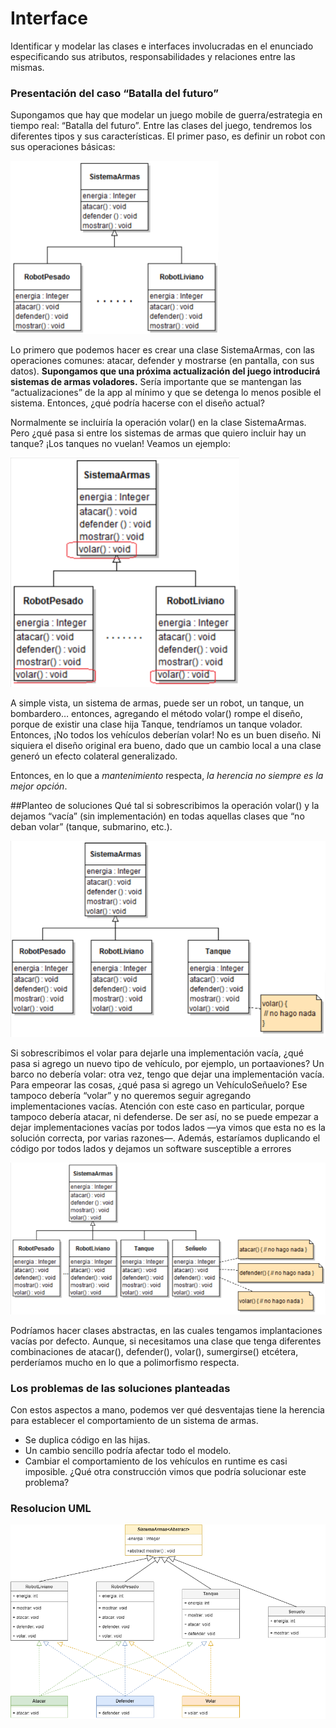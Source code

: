 
# Interface

Identificar y modelar las clases e interfaces involucradas en el enunciado especificando sus atributos, responsabilidades y relaciones entre las mismas.

### Presentación del caso “Batalla del futuro”
Supongamos que hay que modelar un juego mobile de guerra/estrategia en tiempo real: “Batalla del futuro”. Entre las clases del juego, tendremos los diferentes tipos y sus características. El primer paso, es definir un robot con sus operaciones básicas:

![UML-Consigna]( https://github.com/soymilidev/JAVA-I/blob/main/C13/C13-Mesa-BatallaDelFuturo/img/EjercicioMesa1.png )

Lo primero que podemos hacer es crear una clase SistemaArmas, con las operaciones comunes: atacar, defender y mostrarse (en pantalla, con sus datos). **Supongamos que una próxima actualización del juego introducirá sistemas de armas voladores.** Sería importante que se mantengan las “actualizaciones” de la app al mínimo y que se detenga lo menos posible el sistema. Entonces, ¿qué podría hacerse con el diseño actual? 

Normalmente se incluiría la operación volar() en la clase SistemaArmas. Pero ¿qué pasa si entre los sistemas de armas que quiero incluir hay un tanque? ¡Los tanques no vuelan! Veamos un ejemplo:

![UML-Consigna]( https://github.com/soymilidev/JAVA-I/blob/main/C13/C13-Mesa-BatallaDelFuturo/img/EjercicioMesa2.png )

A simple vista, un sistema de armas, puede ser un robot, un tanque, un bombardero… entonces, agregando el método volar() rompe el diseño, porque de existir una clase hija Tanque, tendríamos un tanque volador. Entonces, ¡No todos los vehículos deberían volar! No es un buen diseño. Ni siquiera el diseño original era bueno, dado que un cambio local a una clase generó un efecto colateral generalizado. 

Entonces, en lo que a *mantenimiento* respecta, *la herencia no siempre es la mejor opción*.

##Planteo de soluciones
Qué tal si sobrescribimos la operación volar() y la dejamos “vacía” (sin implementación) en todas aquellas clases que “no deban volar” (tanque, submarino, etc.).

![UML-Consigna]( https://github.com/soymilidev/JAVA-I/blob/main/C13/C13-Mesa-BatallaDelFuturo/img/EjercicioMesa3.png )

Si sobrescribimos el volar para dejarle una implementación vacía, ¿qué pasa si agrego un nuevo tipo de vehículo, por ejemplo, un portaaviones? Un barco no debería volar: otra vez, tengo que dejar una implementación vacía. 
Para empeorar las cosas, ¿qué pasa si agrego un VehículoSeñuelo? Ese tampoco debería “volar” y no queremos seguir agregando implementaciones vacías. Atención con este caso en particular, porque tampoco debería atacar, ni defenderse. De ser así, no se puede empezar a dejar implementaciones vacías por todos lados —ya vimos que esta no es la solución correcta, por varias razones—. Además, estaríamos duplicando el código por todos lados y dejamos un software susceptible a errores

![UML-Consigna]( https://github.com/soymilidev/JAVA-I/blob/main/C13/C13-Mesa-BatallaDelFuturo/img/EjercicioMesa4.png )

Podríamos hacer clases abstractas, en las cuales tengamos implantaciones vacías por defecto. Aunque, si necesitamos una clase que tenga diferentes combinaciones de atacar(), defender(), volar(), sumergirse() etcétera, perderíamos mucho en lo que a polimorfismo respecta.

### Los problemas de las soluciones planteadas 
Con estos aspectos a mano, podemos ver qué desventajas tiene la herencia para establecer el comportamiento de un sistema de armas. 
- Se duplica código en las hijas. 
- Un cambio sencillo podría afectar todo el modelo. 
- Cambiar el comportamiento de los vehículos en runtime es casi imposible. ¿Qué otra construcción vimos que podría solucionar este problema?

### Resolucion UML
![UML-BatallaDelFuturo]( https://github.com/soymilidev/JAVA-I/blob/main/C13/C13-Mesa-BatallaDelFuturo/img/UML-BatallaDelFuturo.png )